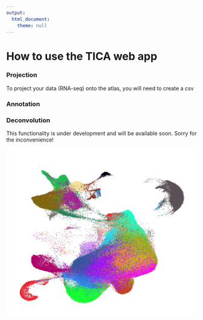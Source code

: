 ```yaml
---
output: 
  html_document: 
    theme: null
---
```


<div style="text-align: justify">

How to use the TICA web app
===================

### Projection

To project your data (RNA-seq) onto the atlas, you will need to create a csv



### Annotation



### Deconvolution

This functionality is under development and will be available soon. Sorry for the inconvenience!



</div>

<p align="center">
<img src="www/tica.jpg" alt="TICA UMAP" width="800"/>
